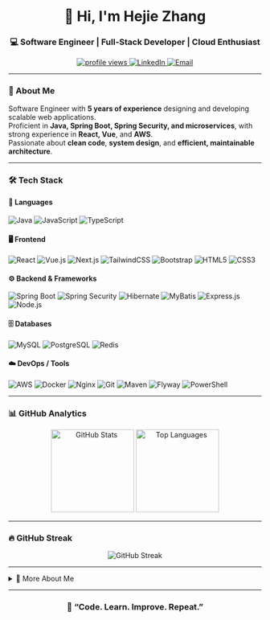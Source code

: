 <!-- PROFILE README START -->

<h1 align="center">👋 Hi, I'm Hejie Zhang</h1>
<h3 align="center">💻 Software Engineer | Full-Stack Developer | Cloud Enthusiast</h3>

<p align="center">
  <a href="https://github.com/hejiezhang">
    <img src="https://komarev.com/ghpvc/?username=hejiezhang&label=Profile%20Views&color=0e75b6&style=flat" alt="profile views"/>
  </a>
  <a href="https://linkedin.com/in/hejie-zhang-150a8b31b">
    <img src="https://img.shields.io/badge/LinkedIn-blue?style=flat&logo=linkedin" alt="LinkedIn"/>
  </a>
  <a href="mailto:hejie.zhang2025@outlook.com">
    <img src="https://img.shields.io/badge/Email-grey?style=flat&logo=gmail" alt="Email"/>
  </a>
</p>

---

### 🧠 About Me
Software Engineer with **5 years of experience** designing and developing scalable web applications.  
Proficient in **Java, Spring Boot, Spring Security, and microservices**, with strong experience in **React, Vue**, and **AWS**.  
Passionate about **clean code**, **system design**, and **efficient, maintainable architecture**.

---

### 🛠️ Tech Stack

#### 💬 Languages
![Java](https://img.shields.io/badge/Java-ED8B00?style=for-the-badge&logo=openjdk&logoColor=white)
![JavaScript](https://img.shields.io/badge/JavaScript-F7E017?style=for-the-badge&logo=javascript&logoColor=black)
![TypeScript](https://img.shields.io/badge/TypeScript-3178C6?style=for-the-badge&logo=typescript&logoColor=white)

#### 🖥️ Frontend
![React](https://img.shields.io/badge/React-20232A?style=for-the-badge&logo=react&logoColor=61DAFB)
![Vue.js](https://img.shields.io/badge/Vue.js-35495E?style=for-the-badge&logo=vue.js&logoColor=4FC08D)
![Next.js](https://img.shields.io/badge/Next.js-000000?style=for-the-badge&logo=next.js&logoColor=white)
![TailwindCSS](https://img.shields.io/badge/Tailwind_CSS-06B6D4?style=for-the-badge&logo=tailwindcss&logoColor=white)
![Bootstrap](https://img.shields.io/badge/Bootstrap-7952B3?style=for-the-badge&logo=bootstrap&logoColor=white)
![HTML5](https://img.shields.io/badge/HTML5-E34F26?style=for-the-badge&logo=html5&logoColor=white)
![CSS3](https://img.shields.io/badge/CSS3-1572B6?style=for-the-badge&logo=css3&logoColor=white)

#### ⚙️ Backend & Frameworks
![Spring Boot](https://img.shields.io/badge/Spring_Boot-6DB33F?style=for-the-badge&logo=springboot&logoColor=white)
![Spring Security](https://img.shields.io/badge/Spring_Security-6DB33F?style=for-the-badge&logo=springsecurity&logoColor=white)
![Hibernate](https://img.shields.io/badge/Hibernate-59666C?style=for-the-badge&logo=hibernate&logoColor=white)
![MyBatis](https://img.shields.io/badge/MyBatis-BB2222?style=for-the-badge&logo=java&logoColor=white)
![Express.js](https://img.shields.io/badge/Express.js-404D59?style=for-the-badge)
![Node.js](https://img.shields.io/badge/Node.js-339933?style=for-the-badge&logo=node.js&logoColor=white)

#### 🗄️ Databases
![MySQL](https://img.shields.io/badge/MySQL-005C84?style=for-the-badge&logo=mysql&logoColor=white)
![PostgreSQL](https://img.shields.io/badge/PostgreSQL-316192?style=for-the-badge&logo=postgresql&logoColor=white)
![Redis](https://img.shields.io/badge/Redis-DC382D?style=for-the-badge&logo=redis&logoColor=white)

#### ☁️ DevOps / Tools
![AWS](https://img.shields.io/badge/AWS-232F3E?style=for-the-badge&logo=amazonaws&logoColor=white)
![Docker](https://img.shields.io/badge/Docker-2496ED?style=for-the-badge&logo=docker&logoColor=white)
![Nginx](https://img.shields.io/badge/Nginx-009639?style=for-the-badge&logo=nginx&logoColor=white)
![Git](https://img.shields.io/badge/Git-F05033?style=for-the-badge&logo=git&logoColor=white)
![Maven](https://img.shields.io/badge/Maven-C71A36?style=for-the-badge&logo=apachemaven&logoColor=white)
![Flyway](https://img.shields.io/badge/Flyway-CC0200?style=for-the-badge&logo=flyway&logoColor=white)
![PowerShell](https://img.shields.io/badge/PowerShell-5391FE?style=for-the-badge&logo=powershell&logoColor=white)

---

### 📊 GitHub Analytics
<p align="center">
  <img src="https://github-readme-stats.vercel.app/api?username=hejiezhang&show_icons=true&theme=radical" alt="GitHub Stats" height="165">
  <img src="https://github-readme-stats.vercel.app/api/top-langs/?username=hejiezhang&layout=compact&theme=radical" alt="Top Languages" height="165">
</p>

---

### 🔥 GitHub Streak
<p align="center">
  <img src="https://streak-stats.demolab.com?user=hejiezhang&theme=radical&hide_border=false" alt="GitHub Streak"/>
</p>

---

<details>
  <summary>💬 More About Me</summary>
  
  - 🧩 Passionate about **building scalable systems** and **clean architecture**.  
  - 🧠 Constantly learning and exploring **cloud computing** and **distributed systems**.  
  - 🛠️ Enjoy contributing to **open-source projects**.  
  - 🤝 Open to **collaborations** and **tech discussions**.
  
</details>

---

<h3 align="center">🚀 “Code. Learn. Improve. Repeat.”</h3>

<!-- PROFILE README END -->
